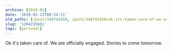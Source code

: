 ```yaml
---
archive: [2010-01]
date: '2010-01-23T08:34:21'
old_paths: [/post/348742458, /post/348742458/ok-its-taken-care-of-we-are-officially-engaged]
slug: '1264235661'
tags: [personal]
---
```


Ok it's taken care of. We are officially engaged. Stories to come
tomorrow.
